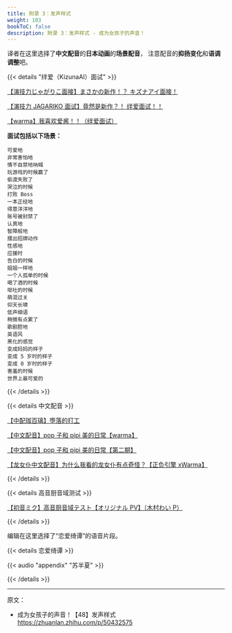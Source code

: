 ```yaml
---
title: 附录 3：发声样式
weight: 103
bookToC: false
description: 附录 3：发声样式 - 成为女孩子的声音！
---
```


译者在这里选择了**中文配音**的**日本动画**的**场景配音**，
注意配音的**抑扬变化**和**语调调整**吧。

{{< details "绊爱（KizunaAI）面试" >}}

[【演技力じゃがりこ面接】まさかの新作！？ キズナアイ面接！](https://youtu.be/WzMI5D_Uotg)

[【演技力 JAGARIKO 面试】竟然是新作？！ 绊爱面试！！](https://www.bilibili.com/video/BV1RW411W7fH)

[【warma】我喜欢爱酱！！（绊爱面试）](https://www.bilibili.com/video/av21016013)

**面试包括以下场景：**

```grid-list
可爱地
非常害怕地
情不自禁地呐喊
玩游戏的时候赢了
偷渡失败了
哭泣的时候
打败 Boss
一本正经地
得意洋洋地
账号被封禁了
认真地
智障般地
摆出招牌动作
性感地
应援时
告白的时候
姐姐一样地
一个人孤单的时候
喝了酒的时候
呕吐的时候
萌混过关
仰天长啸
低声细语
稍微有点累了
歌剧腔地
英语风
黑化的感觉
变成妈妈的样子
变成 5 岁时的样子
变成 0 岁时的样子
害羞的时候
世界上最可爱的
```

{{< /details >}}

{{< details 中文配音 >}}

[【中配珈百璃】堕落的打工](https://www.bilibili.com/video/av8781279)

[【中文配音】pop 子和 pipi 美的日常【warma】](https://www.bilibili.com/video/av18802468)

[【中文配音】pop 子和 pipi 美的日常【第二期】](https://www.bilibili.com/video/av20374408)

[【龙女仆中文配音】为什么我看的龙女仆有点奇怪？【正负引擎 xWarma】](https://www.bilibili.com/video/av9276548)

{{< /details >}}

{{< details 高音厨音域测试 >}}

[【初音ミク】高音厨音域テスト【オリジナル PV】（木村わい P）](https://nico.ms/sm21647485)

{{< /details >}}

编辑在这里选择了“恋爱绮谭”的语音片段。

{{< details 恋爱绮谭 >}}

{{< audio "appendix" "苏半夏" >}}

{{< /details >}}

---

原文：

- 成为女孩子的声音！【48】发声样式\
  <https://zhuanlan.zhihu.com/p/50432575>
